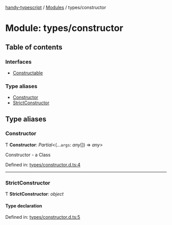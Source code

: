 [handy-typescript](../README.md) / [Modules](../modules.md) / types/constructor

# Module: types/constructor

## Table of contents

### Interfaces

- [Constructable](../interfaces/types_constructor.constructable.md)

### Type aliases

- [Constructor](types_constructor.md#constructor)
- [StrictConstructor](types_constructor.md#strictconstructor)

## Type aliases

### Constructor

Ƭ **Constructor**: *Partial*<(...`args`: *any*[]) => *any*\>

Constructor - a Class

Defined in: [types/constructor.d.ts:4](https://github.com/robbiemu/handy-typescript/blob/2cd4d26/types/constructor.d.ts#L4)

___

### StrictConstructor

Ƭ **StrictConstructor**: *object*

#### Type declaration

Defined in: [types/constructor.d.ts:5](https://github.com/robbiemu/handy-typescript/blob/2cd4d26/types/constructor.d.ts#L5)
